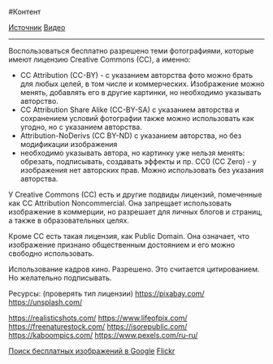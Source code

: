#Контент 

[Источник](https://fireseo.ru/blog/besplatnye-kartinki-dlya-kommercheskogo-ispolzovaniya/?ysclid=lq281x1448703389607)
[Видео](https://ya.ru/video/preview/865836400684519273)

______

Воспользоваться бесплатно разрешено теми фотографиями, которые имеют лицензию 
Creative Commons (CC), а именно:
- CC Attribution (CC-BY) - с указанием авторства
фото можно брать для любых целей, в том числе и коммерческих. Изображение можно менять, добавлять его в другие картинки, но необходимо указывать авторство.
- CC Attribution Share Alike (CC-BY-SA) с указанием авторства и сохранением условий
фотографии также можно использовать как угодно, но с указанием авторства.
- Attribution-NoDerivs (CC BY-ND) с указанием авторства, но без модификации изображения
- необходимо указывать автора, но картинку уже нельзя менять: обрезать, подписывать, создавать эффекты и пр.
CC0 (CC Zero) - у изображения нет авторских прав. Можно использовать без указания авторства.

У Creative Commons (CC) есть и другие подвиды лицензий, помеченные как CC Attribution Noncommercial. Она запрещает использовать изображение в коммерции, но разрешает для личных блогов и страниц, а также в образовательных целях.

Кроме CC есть такая лицензия, как Public Domain. Она означает, что изображение признано общественным достоянием и его можно свободно использовать.

Использование кадров кино.
Разрешено. Это считается цитированием. Но желательно подписывать.

Ресурсы: (проверять тип лицензии)
https://pixabay.com/
https://unsplash.com/

https://realisticshots.com/
https://www.lifeofpix.com/
https://freenaturestock.com/
https://isorepublic.com/
https://kaboompics.com/
https://www.pexels.com/ru-ru/

[Поиск бесплатных изображений в Google](https://www.google.ru/search?q=%D0%B1%D0%B5%D0%BB%D0%BA%D0%B0&tbm=isch&tbs=il:cl&hl=ru&sa=X&ved=0CAAQ1vwEahcKEwiogvCE8YmDAxUAAAAAHQAAAAAQAg&biw=2543&bih=1262)
[Flickr](https://www.flickr.com/creativecommons/)

